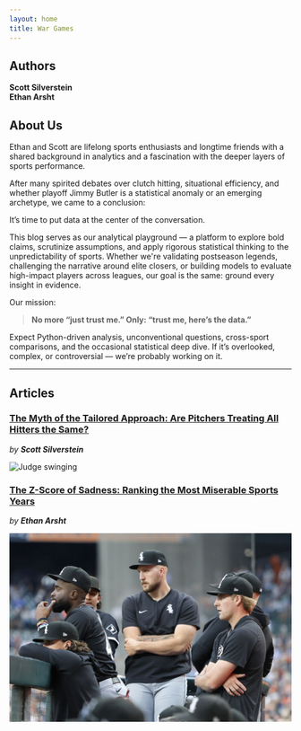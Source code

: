 ```yaml
---
layout: home
title: War Games
---
```


## Authors

**Scott Silverstein**  
**Ethan Arsht**

## About Us

Ethan and Scott are lifelong sports enthusiasts and longtime friends with a shared background in analytics and a fascination with the deeper layers of sports performance.

After many spirited debates over clutch hitting, situational efficiency, and whether playoff Jimmy Butler is a statistical anomaly or an emerging archetype, we came to a conclusion:

It’s time to put data at the center of the conversation.

This blog serves as our analytical playground — a platform to explore bold claims, scrutinize assumptions, and apply rigorous statistical thinking to the unpredictability of sports. Whether we're validating postseason legends, challenging the narrative around elite closers, or building models to evaluate high-impact players across leagues, our goal is the same: ground every insight in evidence.

Our mission:

> **No more “just trust me.” Only: “trust me, here’s the data.”**

Expect Python-driven analysis, unconventional questions, cross-sport comparisons, and the occasional statistical deep dive. If it’s overlooked, complex, or controversial — we’re probably working on it.

---

## Articles

### [The Myth of the Tailored Approach: Are Pitchers Treating All Hitters the Same?](https://silvesco94.github.io/Myth-of-the-Tailored-Approach/)
*by **Scott Silverstein***

![Judge swinging](https://raw.githubusercontent.com/silvesco94/war_games/main/assets/images/1.jpeg)

### [The Z-Score of Sadness: Ranking the Most Miserable Sports Years](https://ethanarsht.github.io/sports_index/)
*by **Ethan Arsht***

![White Sox](https://github.com/silvesco94/war_games/blob/main/assets/images/2174756930.0.jpg)
